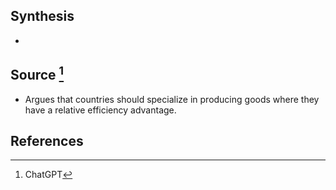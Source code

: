 ## Synthesis
- 
## Source [^1]
- Argues that countries should specialize in producing goods where they have a relative efficiency advantage.
## References

[^1]: ChatGPT